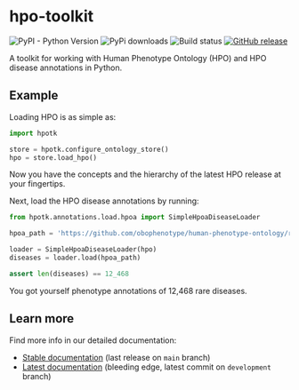 # hpo-toolkit

![PyPI - Python Version](https://img.shields.io/pypi/pyversions/hpo-toolkit)
![PyPi downloads](https://img.shields.io/pypi/dm/hpo-toolkit.svg?label=Pypi%20downloads)
![Build status](https://img.shields.io/github/actions/workflow/status/ielis/hpo-toolkit/python_ci.yml)
[![GitHub release](https://img.shields.io/github/release/ielis/hpo-toolkit.svg)](https://github.com/ielis/hpo-toolkit/releases)

A toolkit for working with Human Phenotype Ontology (HPO) and HPO disease annotations in Python.

## Example

Loading HPO is as simple as:

```python
import hpotk

store = hpotk.configure_ontology_store()
hpo = store.load_hpo()
```

Now you have the concepts and the hierarchy of the latest HPO release at your fingertips.

Next, load the HPO disease annotations by running:

```python
from hpotk.annotations.load.hpoa import SimpleHpoaDiseaseLoader

hpoa_path = 'https://github.com/obophenotype/human-phenotype-ontology/releases/download/v2023-10-09/phenotype.hpoa'

loader = SimpleHpoaDiseaseLoader(hpo)
diseases = loader.load(hpoa_path)

assert len(diseases) == 12_468
```

You got yourself phenotype annotations of 12,468 rare diseases.

## Learn more

Find more info in our detailed documentation:

- [Stable documentation](https://ielis.github.io/hpo-toolkit/stable) (last release on `main` branch)
- [Latest documentation](https://ielis.github.io/hpo-toolkit/latest) (bleeding edge, latest commit on `development` branch)
